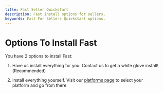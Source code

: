 ```yaml
---
title: Fast Seller Quickstart
description: Fast install options for sellers.
keywords: Fast For Sellers Quickstart options.
---
```


# Options To Install Fast

You have 2 options to install Fast:

1. Have us install everything for you. Contact us to get a white glove install! (Recommended)

2. Install everything yourself. Visit our [platforms page](/developer-portal/for-developers/platforms/) to select your platform and go from there.
